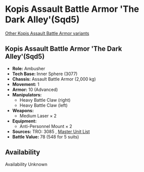 # Kopis Assault Battle Armor 'The Dark Alley'(Sqd5) 

[Other Kopis Assault Battle Armor variants](../kopis_assault_battle_armor.md) 

## Kopis Assault Battle Armor 'The Dark Alley'(Sqd5) 

- **Role:** Ambusher 
- **Tech Base:** Inner Sphere (3077) 
- **Chassis:** Assault Battle Armor (2,000 kg) 
- **Movement:** 1 
- **Armor:** 10 (Advanced) 
- **Manipulators:** 
  - Heavy Battle Claw (right) 
  - Heavy Battle Claw (left) 
- **Weapons:** 
  - Medium Laser × 2 
- **Equipment:** 
  - Anti-Personnel Mount × 2 
- **Sources:** TRO: 3085 , [Master Unit List](http://masterunitlist.info/Unit/Details/8560) 
- **Battle Value:** 78 (548 for 5 suits) 

## Availability 

Availability Unknown 

